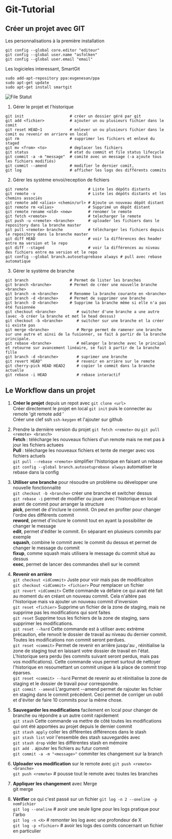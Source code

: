 ﻿# Git-Tutorial

## Créer un projet avec GIT

Les personnalisations à la première installation

    git config --global core.editor "editeur"
    git config --global user.name "asfolken"
    git config --global user.email "email"

Les logicieles interessant, SmartGit

    sudo add-apt-repository ppa:eugenesan/ppa
    sudo apt-get update
    sudo apt-get install smartgit
        
![File Statut](https://i.stack.imgur.com/ppgRW.png)
       
  1. Gérer le projet et l'historique      
  
    git init                    # créer un dossier géré par git
    git add <fichier>           # ajouter un ou plusieurs fichier dans le comit
    git reset HEAD~1            # enlever un ou plusieurs fichier dans le comit ou revenir en arriere en local
    git rm                      # supprimer les fichiers et enlevé du staged 
    git mv <from> <to>          # deplacer les fichiers
    git status                  # etat du commit et file status lifecycle
    git commit -a -m "message"  # comité avec un message (-a ajoute tous les fichiers modifiés)
    git commit --amend          # modifier le dernier comit,
    git log                     # afficher les logs des différents commits
    
  2.  Gérer les système envoi/reception de fichiers      
     
    git remote                          # Liste les dépôts distants
    git remote -v                       # Liste les dépôts distants et les chemins associés
    git remote add <alias> <chemin/url> # Ajoute un nouveau dépôt distant
    git remote rm <alias>               # Supprimé un dépôt distant
    git remote rename <old> <new>       # renomer le remote
    git fetch <remote>                  # telecharger le remote
    git push -u <remote> <branche>      # uploader les fichiers dans le repository dans la branche master
    git pull <remote> branche           # télécharger les fichiers depuis le repository dans la branche master
    git diff HEAD                       # voir la différences des header entre ma version et le repo
    git diff --staged                   # voir la différences au niveau des fichiers entre ma version et le repo
    git config --global branch.autosetuprebase always # pull avec rebase automatique
     
  3. Gérer le système de branche     
  
    git branch                  # Permet de lister les branches
    git branch <branche>        # Permet de créer une nouvelle branche <branche>
    git branch -m <branche>     # Renomme la branche courante en <branche>
    git branch -d <branche>     # Permet de supprimer une branche
    git branch -D <branche>     # Supprime la branche même si elle n'a pas été fusionnée
    git checkout <branche>         # switcher d'une branche a une autre  (avec -b créer la branche et met le head dessus)
    git checkout -b <branche>      # switcher sur une branche et la créer si existe pas
    git merge <branche>            # Merge permet de ramener une branche sur une autre et ainsi de la fusionner, se fait à partir de la branche principale.
    git rebase <branche>           # mélanger la branche avec le principal et retourne sur avancement linéaire, se fait à partir de la branche fille
    git branch -d <branche>        # suprimer une branche
    git revert HEAD^               # revenir en arrière sur le remote
    git cherry-pick HEAD HEAD2     # copier le commit dans la branche actuelle
    git rebase -i HEAD             # rebase interactif


## Le Workflow dans un projet

1. __Créer le projet__ depuis un repot avec `git clone <url>`        
   Créer directement le projet en local `git init` puis le connecter au remote 'git remote add <remote> <url>'       
   Créer une clef ssh `ssh-keygen` et l'ajouter sur github
       

2. Prendre la dernière version du projet `git fetch <remote>` ou `git pull <remote> <branch>`            
__Fetch__ : télécharge les nouveaux fichiers d'un remote mais ne met pas à jour les fichiers actuees        
__Pull__ : télécharge les nouveaux fichiers et tente de merger avec vos fichiers actuels       
`git pull --rebase <remote>` simplifier l'historique en faisant un rebase      
`git config --global branch.autosetuprebase always`  automatiser le rebase dans la config      
      
          
3. __Utiliser une branche__ pour résoudre un problème ou développer une nouvelle fonctionnalité        
`git checkout -b <branche>` créer une branche et switcher dessus     
`git rebase -i` permet de modifier ou jouer avec l'historique en local avant de commit pour arranger la structure    
    __pick__, permet de d'inclure le commit. On peut en profiter pour changer l'ordre des différents commit      
    __reword__, permet d'inclure le commit tout en ayant la possibiliter de changer le message     
    __edit__, permet d'éditer le commit. En séparant en plusieurs commits par exemple      
    __squash__, combine le commit avec le commit du dessus et permet de changer le message du commit      
    __fixup__, comme squash mais utilisera le message du commit situé au dessus     
    __exec__, permet de lancer des commandes shell sur le commit      
   

4. __Revenir en arrière__        
`git checkout <idCommit>` Juste pour voir mais pas de modificaiton           
`git checkout <idCommit> <fichier>` Pour remplacer un fichier        
`git revert <idCommit>` Cette commande va défaire ce qui avait été fait au moment du <commit> en créant un nouveau commit. Cela n'altère pas l'historique mais va ajouter un nouveau commit d'inversion       
`git reset <fichier>` Supprime un fichier de la zone de staging, mais ne supprime pas les modifications qui sont faites       
`git reset` Supprime tous les fichiers de la zone de staging, sans supprimer les modifications.       
`git reset --hard` Cette commande est à utiliser avec extrème précaution, elle renvoit le dossier de travail au niveau du dernier commit. Toutes les modifications non commit seront perdues.       
`git reset <commit>`  Permet de revenir en arrière jusqu'au <commit>, réinitialise la zone de staging tout en laissant votre dossier de travail en l'état. L'historique sera perdu (les commits suivant <commit> seront perdus, mais pas vos modifications). Cette commande vous permet surtout de nettoyer l'historique en resoumettant un commit unique à la place de commit trop éparses.       
`git reset <commit> --hard` Permet de revenir au <commit> et réinitialise la zone de staging et le dossier de travail pour correspondre.     
`git commit --amend` L'argument --amend permet de rajouter les fichier en staging dans le commit précédent. Ceci permet de corriger un oubli et d'éviter de faire 10 commits pour la même chose.     
     

5. __Sauvegarder les modifications__ facilement en local pour changer de branche ou répondre a un autre comit rapidement      
`git stash` Cette commande va mettre de côté toutes les modifications qui ont été apportées au projet depuis le dernier commit     
`git stash apply` coller les différentes différences dans le stash     
`git stash list` voir l'ensemble des stash sauvegardés avec     
`git stash drop` vider les différentes stash en mémoire     
`git add .` ajouter les fichiers au futur commit       
`git commit -a -m "<message>"` commiter les changement sur la branch      
        
   
6. __Uploader vos modification__ sur le remote avec `git push <remote> <branche>`     
`git push <remote>`     # pousse tout le remote avec toutes les branches

7. __Appliquer les changement__ avec Merge    
 git merge <branche>         
      

8. __Vérifier__ ce qui c'est passé sur un fichier `git log -n 2 --oneline -p nomFichier`     
`git log --oneline`       # avoir une seule ligne pour les logs pratique pour l'arbo     
`git log -n <X>`          # remonter les log avec une profondeur de X     
`git log -p <fichier>`    # avoir les logs des comits concernant un fichier en particulier     

